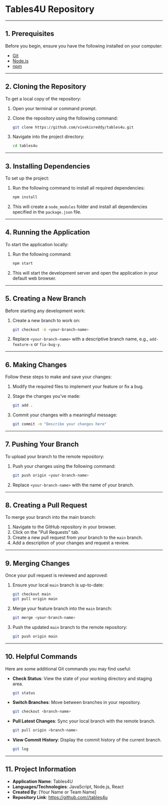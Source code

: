 

# Tables4U Repository

---

## **1. Prerequisites**
Before you begin, ensure you have the following installed on your computer:
- [Git](https://git-scm.com/)
- [Node.js](https://nodejs.org/)
- [npm](https://www.npmjs.com/)

---

## **2. Cloning the Repository**
To get a local copy of the repository:
1. Open your terminal or command prompt.
2. Clone the repository using the following command:

   ```bash
   git clone https://github.com/vivekisreddy/tables4u.git
   ```

3. Navigate into the project directory:

   ```bash
   cd tables4u
   ```

---

## **3. Installing Dependencies**
To set up the project:
1. Run the following command to install all required dependencies:

   ```bash
   npm install
   ```

2. This will create a `node_modules` folder and install all dependencies specified in the `package.json` file.

---

## **4. Running the Application**
To start the application locally:
1. Run the following command:

   ```bash
   npm start
   ```

2. This will start the development server and open the application in your default web browser.

---

## **5. Creating a New Branch**
Before starting any development work:
1. Create a new branch to work on:

   ```bash
   git checkout -b <your-branch-name>
   ```

2. Replace `<your-branch-name>` with a descriptive branch name, e.g., `add-feature-x` or `fix-bug-y`.

---

## **6. Making Changes**
Follow these steps to make and save your changes:
1. Modify the required files to implement your feature or fix a bug.
2. Stage the changes you’ve made:

   ```bash
   git add .
   ```

3. Commit your changes with a meaningful message:

   ```bash
   git commit -m "Describe your changes here"
   ```

---

## **7. Pushing Your Branch**
To upload your branch to the remote repository:
1. Push your changes using the following command:

   ```bash
   git push origin <your-branch-name>
   ```

2. Replace `<your-branch-name>` with the name of your branch.

---

## **8. Creating a Pull Request**
To merge your branch into the main branch:
1. Navigate to the GitHub repository in your browser.
2. Click on the "Pull Requests" tab.
3. Create a new pull request from your branch to the `main` branch.
4. Add a description of your changes and request a review.

---

## **9. Merging Changes**
Once your pull request is reviewed and approved:
1. Ensure your local `main` branch is up-to-date:

   ```bash
   git checkout main
   git pull origin main
   ```

2. Merge your feature branch into the `main` branch:

   ```bash
   git merge <your-branch-name>
   ```

3. Push the updated `main` branch to the remote repository:

   ```bash
   git push origin main
   ```

---

## **10. Helpful Commands**
Here are some additional Git commands you may find useful:
- **Check Status**: View the state of your working directory and staging area.
  ```bash
  git status
  ```

- **Switch Branches**: Move between branches in your repository.
  ```bash
  git checkout <branch-name>
  ```

- **Pull Latest Changes**: Sync your local branch with the remote branch.
  ```bash
  git pull origin <branch-name>
  ```

- **View Commit History**: Display the commit history of the current branch.
  ```bash
  git log
  ```

---

## **11. Project Information**
- **Application Name**: Tables4U
- **Languages/Technologies**: JavaScript, Node.js, React
- **Created By**: [Your Name or Team Name]
- **Repository Link**: [https://github.com/<your-username>/tables4u](https://github.com/<your-username>/tables4u)

